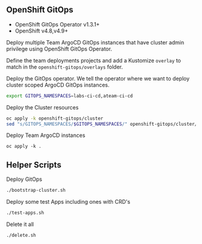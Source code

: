 ## OpenShift GitOps

- OpenShift GitOps Operator v1.3.1+
- OpenShift v4.8,v4.9+

Deploy multiple Team ArgoCD GitOps instances that have cluster admin privilege using OpenShift GitOps Operator.

Define the team deployments projects and add a Kustomize `overlay` to match in the `openshift-gitops/overlays` folder.

Deploy the GitOps operator. We tell the operator where we want to deploy cluster scoped ArgoCD GitOps instances.
```bash
export GITOPS_NAMESPACES=labs-ci-cd,ateam-ci-cd
```

Deploy the Cluster resources
```bash
oc apply -k openshift-gitops/cluster
sed "s/GITOPS_NAMESPACES/$GITOPS_NAMESPACES/" openshift-gitops/cluster/subscription-openshift-gitops.yaml | oc apply -f-
```

Deploy Team ArgoCD instances
```
oc apply -k .
```

## Helper Scripts

Deploy GitOps
```bash
./bootstrap-cluster.sh
```

Deploy some test Apps including ones with CRD's
```bash
./test-apps.sh
```

Delete it all
```bash
./delete.sh
```
